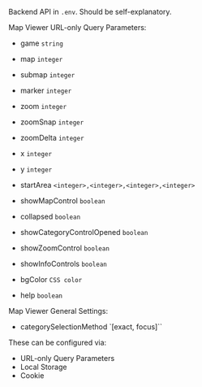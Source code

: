 Backend API in `.env`.  Should be self-explanatory.

Map Viewer URL-only Query Parameters:
- game `string`
- map `integer`
- submap `integer`
- marker `integer`

- zoom `integer`
- zoomSnap `integer`
- zoomDelta `integer`
- x `integer`
- y `integer`
- startArea `<integer>,<integer>,<integer>,<integer>`

- showMapControl `boolean`
- collapsed `boolean`
- showCategoryControlOpened `boolean`
- showZoomControl `boolean`
- showInfoControls `boolean`

- bgColor `CSS color`
- help `boolean`

Map Viewer General Settings:
- categorySelectionMethod `[exact, focus]``

These can be configured via:
- URL-only Query Parameters
- Local Storage
- Cookie